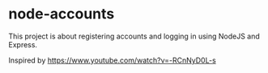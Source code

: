 # node-accounts

This project is about registering accounts and logging in using NodeJS and Express.

Inspired by https://www.youtube.com/watch?v=-RCnNyD0L-s
